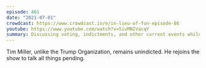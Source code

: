 ```yaml
---
episode: 461
date: "2021-07-01"
crowdcast: https://www.crowdcast.io/e/in-lieu-of-fun-episode-86
youtube: https://www.youtube.com/watch?v=5ivMNIVacqY
summary: Discussing voting, indictments, and other current events while Kate is off having (actual) fun
---
```

Tim Miller, unlike the Trump Organization, remains unindicted. He rejoins the show to talk all things pending.
